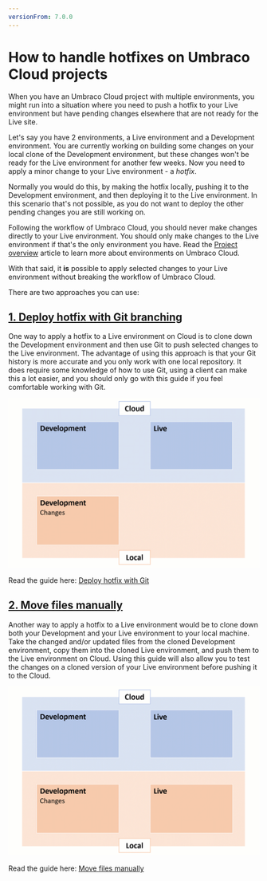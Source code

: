```yaml
---
versionFrom: 7.0.0
---
```


# How to handle hotfixes on Umbraco Cloud projects

When you have an Umbraco Cloud project with multiple environments, you might run into a situation where you need to push a hotfix to your Live environment but have pending changes elsewhere that are not ready for the Live site.

Let's say you have 2 environments, a Live environment and a Development environment. You are currently working on building some changes on your local clone of the Development environment, but these changes won't be ready for the Live environment for another few weeks. Now you need to apply a minor change to your Live environment - a *hotfix*.

Normally you would do this, by making the hotfix locally, pushing it to the Development environment, and then deploying it to the Live environment. In this scenario that's not possible, as you do not want to deploy the other pending changes you are still working on.

Following the workflow of Umbraco Cloud, you should never make changes directly to your Live environment. You should only make changes to the Live environment if that's the only environment you have. Read the [Project overview](../../Getting-Started/Project-overview/) article to learn more about environments on Umbraco Cloud.

With that said, it **is** possible to apply selected changes to your Live environment without breaking the workflow of Umbraco Cloud.

There are two approaches you can use:

## [1. Deploy hotfix with Git branching](Using-Git/)

One way to apply a hotfix to a Live environment on Cloud is to clone down the Development environment and then use Git to push selected changes to the Live environment. The advantage of using this approach is that your Git history is more accurate and you only work with one local repository. It does require some knowledge of how to use Git, using a client can make this a lot easier, and you should only go with this guide if you feel comfortable working with Git.

![Use Git](images/hotfix-using-git.gif)

Read the guide here: [Deploy hotfix with Git](Using-Git/)

## [2. Move files manually](Move-files-manually/)

Another way to apply a hotfix to a Live environment would be to clone down both your Development and your Live environment to your local machine. Take the changed and/or updated files from the cloned Development environment, copy them into the cloned Live environment, and push them to the Live environment on Cloud. Using this guide will also allow you to test the changes on a cloned version of your Live environment before pushing it to the Cloud.

![Manual move](images/hotfix-manual-move.gif)

Read the guide here: [Move files manually](Move-files-manually/)

